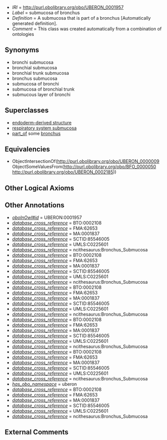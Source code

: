 * *IRI* = http://purl.obolibrary.org/obo/UBERON_0001957
 * *Label* = submucosa of bronchus
 * *Definition* = A submucosa that is part of a bronchus [Automatically generated definition].
 * *Comment* = This class was created automatically from a combination of ontologies

## Synonyms

 * bronchi submucosa
 * bronchial submucosa
 * bronchial trunk submucosa
 * bronchus submucosa
 * submucosa of bronchi
 * submucosa of bronchial trunk
 * submucous layer of bronchi

## Superclasses

 * [endoderm-derived structure](../../UBERON/19/UBERON_0004119.md)
 * [respiratory system submucosa](../../UBERON/77/UBERON_0004777.md)
 * [part_of](../../BFO/50/BFO_0000050.md) some [bronchus](../../UBERON/85/UBERON_0002185.md)

## Equivalencies

 * ObjectIntersectionOf(<http://purl.obolibrary.org/obo/UBERON_0000009> ObjectSomeValuesFrom(<http://purl.obolibrary.org/obo/BFO_0000050> <http://purl.obolibrary.org/obo/UBERON_0002185>))

## Other Logical Axioms


## Other Annotations

 * *[oboInOwl#id](../../id/oboInOwl#id.md)* = UBERON:0001957
 * *[database_cross_reference](../../ef/oboInOwl#hasDbXref.md)* = BTO:0002108
 * *[database_cross_reference](../../ef/oboInOwl#hasDbXref.md)* = FMA:62653
 * *[database_cross_reference](../../ef/oboInOwl#hasDbXref.md)* = MA:0001837
 * *[database_cross_reference](../../ef/oboInOwl#hasDbXref.md)* = SCTID:85546005
 * *[database_cross_reference](../../ef/oboInOwl#hasDbXref.md)* = UMLS:C0225601
 * *[database_cross_reference](../../ef/oboInOwl#hasDbXref.md)* = ncithesaurus:Bronchus_Submucosa
 * *[database_cross_reference](../../ef/oboInOwl#hasDbXref.md)* = BTO:0002108
 * *[database_cross_reference](../../ef/oboInOwl#hasDbXref.md)* = FMA:62653
 * *[database_cross_reference](../../ef/oboInOwl#hasDbXref.md)* = MA:0001837
 * *[database_cross_reference](../../ef/oboInOwl#hasDbXref.md)* = SCTID:85546005
 * *[database_cross_reference](../../ef/oboInOwl#hasDbXref.md)* = UMLS:C0225601
 * *[database_cross_reference](../../ef/oboInOwl#hasDbXref.md)* = ncithesaurus:Bronchus_Submucosa
 * *[database_cross_reference](../../ef/oboInOwl#hasDbXref.md)* = BTO:0002108
 * *[database_cross_reference](../../ef/oboInOwl#hasDbXref.md)* = FMA:62653
 * *[database_cross_reference](../../ef/oboInOwl#hasDbXref.md)* = MA:0001837
 * *[database_cross_reference](../../ef/oboInOwl#hasDbXref.md)* = SCTID:85546005
 * *[database_cross_reference](../../ef/oboInOwl#hasDbXref.md)* = UMLS:C0225601
 * *[database_cross_reference](../../ef/oboInOwl#hasDbXref.md)* = ncithesaurus:Bronchus_Submucosa
 * *[database_cross_reference](../../ef/oboInOwl#hasDbXref.md)* = BTO:0002108
 * *[database_cross_reference](../../ef/oboInOwl#hasDbXref.md)* = FMA:62653
 * *[database_cross_reference](../../ef/oboInOwl#hasDbXref.md)* = MA:0001837
 * *[database_cross_reference](../../ef/oboInOwl#hasDbXref.md)* = SCTID:85546005
 * *[database_cross_reference](../../ef/oboInOwl#hasDbXref.md)* = UMLS:C0225601
 * *[database_cross_reference](../../ef/oboInOwl#hasDbXref.md)* = ncithesaurus:Bronchus_Submucosa
 * *[database_cross_reference](../../ef/oboInOwl#hasDbXref.md)* = BTO:0002108
 * *[database_cross_reference](../../ef/oboInOwl#hasDbXref.md)* = FMA:62653
 * *[database_cross_reference](../../ef/oboInOwl#hasDbXref.md)* = MA:0001837
 * *[database_cross_reference](../../ef/oboInOwl#hasDbXref.md)* = SCTID:85546005
 * *[database_cross_reference](../../ef/oboInOwl#hasDbXref.md)* = UMLS:C0225601
 * *[database_cross_reference](../../ef/oboInOwl#hasDbXref.md)* = ncithesaurus:Bronchus_Submucosa
 * *[has_obo_namespace](../../ce/oboInOwl#hasOBONamespace.md)* = uberon
 * *[database_cross_reference](../../ef/oboInOwl#hasDbXref.md)* = BTO:0002108
 * *[database_cross_reference](../../ef/oboInOwl#hasDbXref.md)* = FMA:62653
 * *[database_cross_reference](../../ef/oboInOwl#hasDbXref.md)* = MA:0001837
 * *[database_cross_reference](../../ef/oboInOwl#hasDbXref.md)* = SCTID:85546005
 * *[database_cross_reference](../../ef/oboInOwl#hasDbXref.md)* = UMLS:C0225601
 * *[database_cross_reference](../../ef/oboInOwl#hasDbXref.md)* = ncithesaurus:Bronchus_Submucosa

## External Comments

